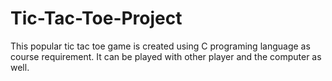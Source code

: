 # Tic-Tac-Toe-Project
 This popular tic tac toe game is created using C programing language as course requirement. It can be played with other player and the computer as well.
